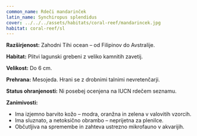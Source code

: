 ```yaml
---
common_name: Rdeči mandarinček
latin_name: Synchiropus splendidus
cover: ../../../assets/habitats/coral-reef/mandarincek.jpg
habitat: coral-reef/sl
---
```

**Razširjenost:** Zahodni Tihi ocean – od Filipinov do Avstralije.

**Habitat:** Plitvi lagunski grebeni z veliko kamnitih zavetij.

**Velikost:** Do 6 cm.

**Prehrana:** Mesojeda. Hrani se z drobnimi talnimi nevretenčarji.

**Status ohranjenosti:** Ni posebej ocenjena na IUCN rdečem seznamu.

**Zanimivosti:**  
- Ima izjemno barvito kožo – modra, oranžna in zelena v valovitih vzorcih.  
- Ima sluznato, a netoksično obrambo – neprijetna za plenilce.  
- Občutljiva na spremembe in zahteva ustrezno mikrofauno v akvarijih.
